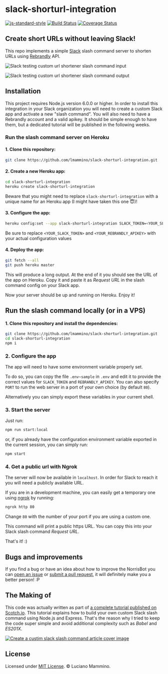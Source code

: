 # slack-shorturl-integration

[![js-standard-style](https://img.shields.io/badge/code%20style-standard-brightgreen.svg)](http://standardjs.com)
[![Build Status](https://travis-ci.org/lmammino/slack-shorturl-integration.svg?branch=master)](https://travis-ci.org/lmammino/slack-shorturl-integration)
[![Coverage Status](https://coveralls.io/repos/github/lmammino/slack-shorturl-integration/badge.svg?branch=master)](https://coveralls.io/github/lmammino/slack-shorturl-integration?branch=master)


## Create short URLs without leaving Slack!

This repo implements a simple [Slack](https://slack.com/) slash command server to shorten URLs using [Rebrandly](https://www.rebrandly.com) API.

![Slack testing custom url shortener slash command input](https://cdn.scotch.io/22/phIHzpMPSiipHKu8RYh1_test01-slack-url-shortener-slash-command.jpg)

![Slack testing custom url shortener slash command output](https://cdn.scotch.io/22/jx1gxYPlRoaSCZRb1p5j_test02-slack-url-shortener-slash-command-response.jpg)


## Installation

This project requires Node.js version 6.0.0 or higher. In order to install this integration in your Slack organization you will need to create a custom Slack app and activate a new "slash command". You will also need to have a Rebrandly account and a valid apikey.
It should be simple enough to have them, but a dedicated tutorial will be published in the following weeks.

### Run the slash command server on Heroku

#### 1. Clone this repository:

```bash
git clone https://github.com/lmammino/slack-shorturl-integration.git
```

#### 2. Create a new Heroku app:

```bash
cd slack-shorturl-integration
heroku create slack-shorturl-integration
```

Beware that you might need to replace `slack-shorturl-integration` with a unique name for an Heroku app (I might have taken this one 😇)!

#### 3. Configure the app:

```bash
heroku config:set --app slack-shorturl-integration SLACK_TOKEN=<YOUR_SLACK_TOKEN> REBRANDLY_APIKEY=<YOUR_REBRANDLY_APIKEY>
```

Be sure to replace `<YOUR_SLACK_TOKEN>` and `<YOUR_REBRANDLY_APIKEY>` with your actual configuration values

#### 4. Deploy the app:

```bash
git fetch --all
git push heroku master
```

This will produce a long output. At the end of it you should see the URL of the app on Heroku. Copy it and paste it as *Request URL* in the slash command config on your Slack app.

Now your server should be up and running on Heroku. Enjoy it!


## Run the slash command locally (or in a VPS)

#### 1. Clone this repository and install the dependencies:

```bash
git clone https://github.com/lmammino/slack-shorturl-integration.git
cd slack-shorturl-integration
npm i
```

### 2. Configure the app

The app will need to have some environment variable properly set.

To do so, you can copy the file `.env~sample` in `.env` and edit it to provide the correct values for `SLACK_TOKEN` and `REBRANDLY_APIKEY`. You can also specify `PORT` to run the web server in a port of your own choice (by default `80`).

Alternatively you can simply export these variables in your current shell.

### 3. Start the server

Just run:

```bash
npm run start:local
```

or, if you already have the configuration environment variable exported in the current session, you can simply run:

```bash
npm start
```

### 4. Get a public url with Ngrok

The server will now be available in `localhost`. In order for Slack to reach it you will need a publicly available URL.

If you are in a development machine, you can easily get a temporary one using [ngrok](https://ngrok.com/) by running:

```bash
ngrok http 80
```

Change `80` with the number of your port if you are using a custom one.

This command will print a public https URL. You can copy this into your Slack slash command *Request URL*.

That's it! :)


## Bugs and improvements

If you find a bug or have an idea about how to improve the NorrisBot you can [open an issue](https://github.com/lmammino/slack-shorturl-integration/issues) or [submit a pull request](https://github.com/lmammino/slack-shorturl-integration/pulls), it will definitely make you a better person! :P


## The Making of

This code was actually written as part of [a complete tutorial published on Scotch.io](https://scotch.io/tutorials/create-a-custom-slack-slash-command-with-nodejs-and-express). This tutorial explains how to build your own custom Slack slash command using Node.js and Express. That's the reason why I tried to keep the code super simple and avoid additional complexity such as *Babel* and *ES201X*.

[![Create a custim slack slash command article cover image](https://cdn.scotch.io/1/VGjj7n91QtKd76TK49Ej_create-a-custom-slack-slash-command-with-node.png.jpg)](https://scotch.io/tutorials/create-a-custom-slack-slash-command-with-nodejs-and-express)


## License

Licensed under [MIT License](LICENSE). © Luciano Mammino.
